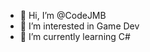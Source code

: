 - 👋 Hi, I’m @CodeJMB
- 👀 I’m interested in Game Dev
- 🌱 I’m currently learning C#

<!---
CodeJMB/CodeJMB is a ✨ special ✨ repository because its `README.md` (this file) appears on your GitHub profile.
You can click the Preview link to take a look at your changes.
--->
